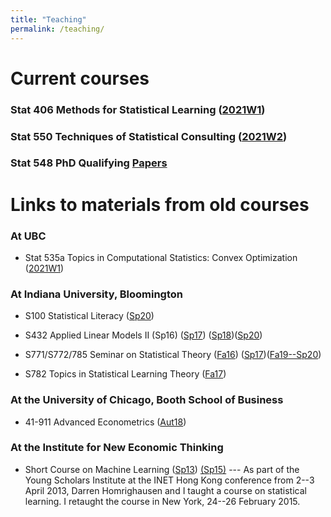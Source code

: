 ```yaml
---
title: "Teaching"
permalink: /teaching/
---
```



# Current courses

### Stat 406 Methods for Statistical Learning ([2021W1](https://ubc-stat.github.io/stat-406/))

### Stat 550 Techniques of Statistical Consulting ([2021W2](https://stat550-2021.github.io/))

### Stat 548 PhD Qualifying [Papers](stat548.html)

<!--

![](/assets/img/code.png){:.lead data-width="800"}

![](/assets/img/ci-widths.jpg){:.lead data-width="800"}

-->

# Links to materials from old courses

### At UBC

* Stat 535a Topics in Computational Statistics: Convex Optimization ([2021W1](https://ubc-stat.github.io/stat-535-convexopt/))

### At Indiana University, Bloomington

* S100 Statistical Literacy ([Sp20](https://iub-stat100.github.io))

* S432 Applied Linear Models II (Sp16) ([Sp17](https://github.com/STATS-432Sp2017)) ([Sp18](https://stats-432sp2018.github.io/))([Sp20](https://stats-432sp2020.github.io))


* S771/S772/785 Seminar on Statistical Theory ([Fa16](https://github.iu.edu/dajmcdon/s771)) ([Sp17](https://github.iu.edu/dajmcdon/s771))([Fa19--Sp20](https://stats-ada-2019-20.github.io))

* S782 Topics in Statistical Learning Theory ([Fa17](https://github.com/stats-782fa2017))



### At the University of Chicago, Booth School of Business

* 41-911 Advanced Econometrics ([Aut18](https://booth41911.github.io))

### At the Institute for New Economic Thinking

* Short Course on Machine Learning ([Sp13](/teaching/inet2013.html)) [(Sp15)](/teaching/inet2015.html) --- As part of the Young Scholars Institute at the INET Hong Kong conference from 2--3 April 2013, Darren Homrighausen and I taught a course on statistical learning. I retaught the course in New York, 24--26 February 2015.
